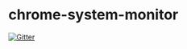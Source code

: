 # chrome-system-monitor

[![Gitter](https://badges.gitter.im/Join%20Chat.svg)](https://gitter.im/lucidd/chrome-system-monitor?utm_source=badge&utm_medium=badge&utm_campaign=pr-badge&utm_content=badge)